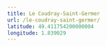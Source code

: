 ```yaml
---
title: Le Coudray-Saint-Germer
url: /le-coudray-saint-germer/
latitude: 49.411754200000004
longitude: 1.839029
---
```

